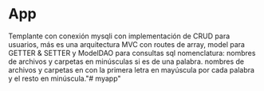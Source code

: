 # App
Templante con conexión mysqli con implementación de CRUD para usuarios,
más es una arquitectura MVC con routes de array, model para GETTER & SETTER y ModelDAO para consultas sql
nomenclatura:
nombres de archivos y carpetas en minúsculas si es de una palabra.
nombres de archivos y carpetas en con la primera letra en mayúscula por cada palabra y el resto en minúscula."# myapp" 
